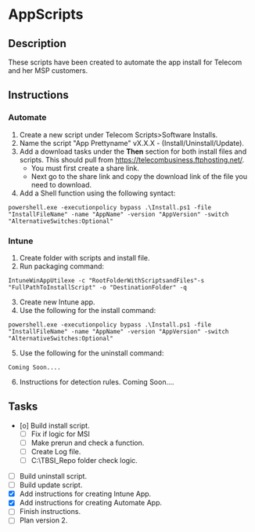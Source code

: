 # AppScripts

## Description
<p> These scripts have been created to automate the app install for Telecom and her MSP customers.</p>

## Instructions

### Automate
1. Create a new script under Telecom Scripts>Software Installs.
2. Name the script "App Prettyname" vX.X.X - (Install/Uninstall/Update).
3. Add a download tasks under the <b>Then</b> section for both install files and scripts. This should pull from https://telecombusiness.ftphosting.net/.
   - You must first create a share link.
   - Next go to the share link and copy the download link of the file you need to download.
4. Add a Shell function using the following syntact: 
```
powershell.exe -executionpolicy bypass .\Install.ps1 -file "InstallFileName" -name "AppName" -version "AppVersion" -switch "AlternativeSwitches:Optional"
```

### Intune
1. Create folder with scripts and install file.
2. Run packaging command:
```
IntuneWinAppUtilexe -c "RootFolderWithScriptsandFiles"-s "FullPathToInstallScript" -o "DestinationFolder" -q
```
3. Create new Intune app.
4. Use the following for the install command:
```
powershell.exe -executionpolicy bypass .\Install.ps1 -file "InstallFileName" -name "AppName" -version "AppVersion" -switch "AlternativeSwitches:Optional"
```
5. Use the following for the uninstall command:
```
Coming Soon....
```
6. Instructions for detection rules. Coming Soon....


## Tasks
- [o] Build install script.
  - [ ] Fix if logic for MSI
  - [ ] Make prerun and check a function.
  - [ ] Create Log file.
  - [ ] C:\TBSI_Repo folder check logic.
- [ ] Build uninstall script.
- [ ] Build update script.
- [x] Add instructions for creating Intune App.
- [x] Add instructions for creating Automate App.
- [ ] Finish instructions.
- [ ] Plan version 2.